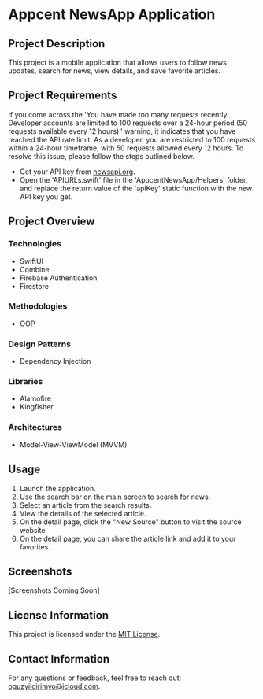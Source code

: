# Appcent NewsApp Application

## Project Description
This project is a mobile application that allows users to follow news updates, search for news, view details, and save favorite articles.

## Project Requirements
If you come across the 'You have made too many requests recently. Developer accounts are limited to 100 requests over a 24-hour period (50 requests available every 12 hours).' warning, it indicates that you have reached the API rate limit. As a developer, you are restricted to 100 requests within a 24-hour timeframe, with 50 requests allowed every 12 hours. To resolve this issue, please follow the steps outlined below.
- Get your API key from [newsapi.org](https://newsapi.org/).
- Open the 'APIURLs.swift' file in the 'AppcentNewsApp/Helpers' folder, and replace the return value of the 'apiKey' static function with the new API key you get.

## Project Overview

### Technologies
- SwiftUI
- Combine
- Firebase Authentication
- Firestore

### Methodologies
- OOP

### Design Patterns
- Dependency Injection

### Libraries
- Alamofire
- Kingfisher

### Architectures
- Model-View-ViewModel (MVVM)

## Usage
1. Launch the application.
2. Use the search bar on the main screen to search for news.
3. Select an article from the search results.
4. View the details of the selected article.
5. On the detail page, click the "New Source" button to visit the source website.
6. On the detail page, you can share the article link and add it to your favorites.

## Screenshots
[Screenshots Coming Soon]

## License Information
This project is licensed under the [MIT License](LICENSE).

## Contact Information
For any questions or feedback, feel free to reach out: [oguzyildirimyo@icloud.com](mailto:oguzyildirimyo@icloud.com).
